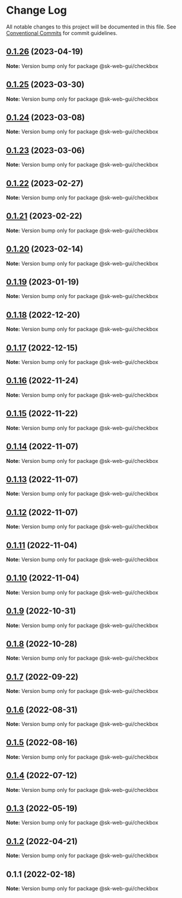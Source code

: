 # Change Log

All notable changes to this project will be documented in this file.
See [Conventional Commits](https://conventionalcommits.org) for commit guidelines.

## [0.1.26](https://github.com/Sundsvallskommun/web-shared-components/compare/@sk-web-gui/checkbox@0.1.25...@sk-web-gui/checkbox@0.1.26) (2023-04-19)

**Note:** Version bump only for package @sk-web-gui/checkbox

## [0.1.25](https://github.com/Sundsvallskommun/web-shared-components/compare/@sk-web-gui/checkbox@0.1.24...@sk-web-gui/checkbox@0.1.25) (2023-03-30)

**Note:** Version bump only for package @sk-web-gui/checkbox

## [0.1.24](https://github.com/Sundsvallskommun/web-shared-components/compare/@sk-web-gui/checkbox@0.1.23...@sk-web-gui/checkbox@0.1.24) (2023-03-08)

**Note:** Version bump only for package @sk-web-gui/checkbox

## [0.1.23](https://github.com/Sundsvallskommun/web-shared-components/compare/@sk-web-gui/checkbox@0.1.22...@sk-web-gui/checkbox@0.1.23) (2023-03-06)

**Note:** Version bump only for package @sk-web-gui/checkbox

## [0.1.22](https://github.com/Sundsvallskommun/web-shared-components/compare/@sk-web-gui/checkbox@0.1.21...@sk-web-gui/checkbox@0.1.22) (2023-02-27)

**Note:** Version bump only for package @sk-web-gui/checkbox

## [0.1.21](https://github.com/Sundsvallskommun/web-shared-components/compare/@sk-web-gui/checkbox@0.1.20...@sk-web-gui/checkbox@0.1.21) (2023-02-22)

**Note:** Version bump only for package @sk-web-gui/checkbox

## [0.1.20](https://github.com/Sundsvallskommun/web-shared-components/compare/@sk-web-gui/checkbox@0.1.19...@sk-web-gui/checkbox@0.1.20) (2023-02-14)

**Note:** Version bump only for package @sk-web-gui/checkbox

## [0.1.19](https://github.com/Sundsvallskommun/web-shared-components/compare/@sk-web-gui/checkbox@0.1.18...@sk-web-gui/checkbox@0.1.19) (2023-01-19)

**Note:** Version bump only for package @sk-web-gui/checkbox

## [0.1.18](https://github.com/Sundsvallskommun/web-shared-components/compare/@sk-web-gui/checkbox@0.1.17...@sk-web-gui/checkbox@0.1.18) (2022-12-20)

**Note:** Version bump only for package @sk-web-gui/checkbox

## [0.1.17](https://github.com/Sundsvallskommun/web-shared-components/compare/@sk-web-gui/checkbox@0.1.16...@sk-web-gui/checkbox@0.1.17) (2022-12-15)

**Note:** Version bump only for package @sk-web-gui/checkbox

## [0.1.16](https://github.com/Sundsvallskommun/web-shared-components/compare/@sk-web-gui/checkbox@0.1.15...@sk-web-gui/checkbox@0.1.16) (2022-11-24)

**Note:** Version bump only for package @sk-web-gui/checkbox

## [0.1.15](https://github.com/Sundsvallskommun/web-shared-components/compare/@sk-web-gui/checkbox@0.1.14...@sk-web-gui/checkbox@0.1.15) (2022-11-22)

**Note:** Version bump only for package @sk-web-gui/checkbox

## [0.1.14](https://github.com/Sundsvallskommun/web-shared-components/compare/@sk-web-gui/checkbox@0.1.13...@sk-web-gui/checkbox@0.1.14) (2022-11-07)

**Note:** Version bump only for package @sk-web-gui/checkbox

## [0.1.13](https://github.com/Sundsvallskommun/web-shared-components/compare/@sk-web-gui/checkbox@0.1.12...@sk-web-gui/checkbox@0.1.13) (2022-11-07)

**Note:** Version bump only for package @sk-web-gui/checkbox

## [0.1.12](https://github.com/Sundsvallskommun/web-shared-components/compare/@sk-web-gui/checkbox@0.1.11...@sk-web-gui/checkbox@0.1.12) (2022-11-07)

**Note:** Version bump only for package @sk-web-gui/checkbox

## [0.1.11](https://github.com/Sundsvallskommun/web-shared-components/compare/@sk-web-gui/checkbox@0.1.10...@sk-web-gui/checkbox@0.1.11) (2022-11-04)

**Note:** Version bump only for package @sk-web-gui/checkbox

## [0.1.10](https://github.com/Sundsvallskommun/web-shared-components/compare/@sk-web-gui/checkbox@0.1.9...@sk-web-gui/checkbox@0.1.10) (2022-11-04)

**Note:** Version bump only for package @sk-web-gui/checkbox

## [0.1.9](https://github.com/Sundsvallskommun/web-shared-components/compare/@sk-web-gui/checkbox@0.1.7...@sk-web-gui/checkbox@0.1.9) (2022-10-31)

**Note:** Version bump only for package @sk-web-gui/checkbox

## [0.1.8](https://github.com/Sundsvallskommun/web-shared-components/compare/@sk-web-gui/checkbox@0.1.7...@sk-web-gui/checkbox@0.1.8) (2022-10-28)

**Note:** Version bump only for package @sk-web-gui/checkbox

## [0.1.7](https://github.com/Sundsvallskommun/web-shared-components/compare/@sk-web-gui/checkbox@0.1.6...@sk-web-gui/checkbox@0.1.7) (2022-09-22)

**Note:** Version bump only for package @sk-web-gui/checkbox

## [0.1.6](https://github.com/Sundsvallskommun/web-shared-components/compare/@sk-web-gui/checkbox@0.1.5...@sk-web-gui/checkbox@0.1.6) (2022-08-31)

**Note:** Version bump only for package @sk-web-gui/checkbox

## [0.1.5](https://github.com/Sundsvallskommun/web-shared-components/compare/@sk-web-gui/checkbox@0.1.4...@sk-web-gui/checkbox@0.1.5) (2022-08-16)

**Note:** Version bump only for package @sk-web-gui/checkbox

## [0.1.4](https://github.com/Sundsvallskommun/web-shared-components/compare/@sk-web-gui/checkbox@0.1.3...@sk-web-gui/checkbox@0.1.4) (2022-07-12)

**Note:** Version bump only for package @sk-web-gui/checkbox

## [0.1.3](https://github.com/Sundsvallskommun/web-shared-components/compare/@sk-web-gui/checkbox@0.1.2...@sk-web-gui/checkbox@0.1.3) (2022-05-19)

**Note:** Version bump only for package @sk-web-gui/checkbox

## [0.1.2](https://github.com/Sundsvallskommun/web-shared-components/compare/@sk-web-gui/checkbox@0.1.1...@sk-web-gui/checkbox@0.1.2) (2022-04-21)

**Note:** Version bump only for package @sk-web-gui/checkbox

## 0.1.1 (2022-02-18)

**Note:** Version bump only for package @sk-web-gui/checkbox
